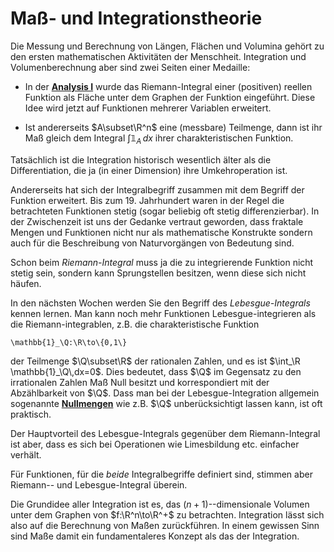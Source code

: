 Maß- und Integrationstheorie
===

Die Messung und Berechnung von Längen, Flächen und Volumina 
gehört zu den ersten mathematischen Aktivitäten der Menschheit.
Integration und Volumenberechnung aber sind zwei Seiten einer Medaille:

* In der [**Analysis I**](https://www.math.fau.de/wp-content/uploads/2019/05/knauf_analysis_I_2018-19.pdf) wurde das Riemann-Integral einer (positiven) reellen Funktion als Fläche unter dem Graphen der Funktion eingeführt. Diese Idee wird jetzt auf Funktionen mehrerer Variablen erweitert.

* Ist andererseits $A\subset\R^n$ eine (messbare) Teilmenge, dann ist ihr Maß gleich dem Integral $\int \mathbb{1}_A\,dx$ ihrer charakteristischen Funktion. 

Tatsächlich ist die Integration historisch wesentlich älter als die
Differentiation, die ja (in einer Dimension) ihre Umkehroperation ist.

Andererseits hat sich der Integralbegriff zusammen mit dem Begriff
der Funktion erweitert. 
Bis zum 19. Jahrhundert waren in der Regel die betrachteten Funktionen
stetig (sogar beliebig oft stetig differenzierbar).
In der Zwischenzeit ist uns der Gedanke vertraut geworden, dass 
fraktale Mengen und Funktionen nicht nur als mathematische Konstrukte
sondern auch für die Beschreibung von Naturvorgängen von Bedeutung sind.

Schon beim *Riemann-Integral* muss ja die zu integrierende Funktion
nicht stetig sein, sondern kann Sprungstellen besitzen, wenn diese sich 
nicht häufen.

In den nächsten Wochen werden Sie den Begriff des *Lebesgue-Integrals*
kennen lernen. 
Man kann noch mehr Funktionen Lebesgue-integrieren als
die Riemann\-integrablen, z.B. die charakteristische Funktion
```{math}
\mathbb{1}_\Q:\R\to\{0,1\}
```
der Teilmenge $\Q\subset\R$ der rationalen Zahlen, und es ist $\int_\R \mathbb{1}_\Q\,dx=0$.
Dies bedeutet, dass $\Q$ im Gegensatz zu
den irrationalen Zahlen Maß Null besitzt und korrespondiert mit
der Abzählbarkeit von $\Q$.
Dass man bei der Lebesgue-Integration allgemein sogenannte [**Nullmengen**](https://de.wikipedia.org/wiki/Nullmenge) 
wie z.B. $\Q$ unberücksichtigt lassen kann, ist oft praktisch. 

Der Hauptvorteil des Lebesgue-Integrals gegenüber dem Riemann-Integral
ist aber, dass es sich bei Operationen wie Limesbildung etc. einfacher 
verhält.

Für Funktionen, für die *beide* Integralbegriffe definiert
sind, stimmen aber Riemann-- und Lebesgue-Integral überein.

Die Grundidee aller Integration ist es, das 
$(n+1)$--dimensionale Volumen unter dem Graphen von $f:\R^n\to\R^+$ 
zu betrachten. Integration
lässt sich also auf die Berechnung von Maßen 
zurückführen.
In einem gewissen Sinn sind Maße damit ein fundamentaleres Konzept als
das der Integration. 
